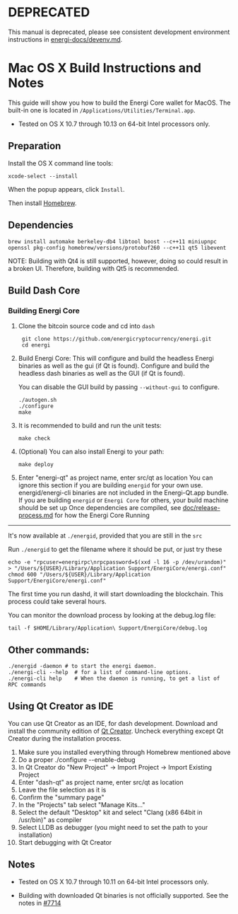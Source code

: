 DEPRECATED
==========

This manual is deprecated, please see consistent development environment
instructions in [energi-docs/devenv.md](../energi-docs/devenv.md).

Mac OS X Build Instructions and Notes
====================================
This guide will show you how to build the Energi Core wallet for MacOS.
The built-in one is located in `/Applications/Utilities/Terminal.app`.
* Tested on OS X 10.7 through 10.13 on 64-bit Intel processors only.

Preparation
-----------
Install the OS X command line tools:

`xcode-select --install`

When the popup appears, click `Install`.

Then install [Homebrew](http://brew.sh).

Dependencies
----------------------

    brew install automake berkeley-db4 libtool boost --c++11 miniupnpc openssl pkg-config homebrew/versions/protobuf260 --c++11 qt5 libevent

NOTE: Building with Qt4 is still supported, however, doing so could result in a broken UI. Therefore, building with Qt5 is recommended.

Build Dash Core
------------------------
### Building Energi Core

1. Clone the bitcoin source code and cd into `dash`

        git clone https://github.com/energicryptocurrency/energi.git
        cd energi

2.  Build Energi Core:
    This will configure and build the headless Energi binaries as well as the gui (if Qt is found).
    Configure and build the headless dash binaries as well as the GUI (if Qt is found).

    You can disable the GUI build by passing `--without-gui` to configure.

        ./autogen.sh
        ./configure
        make

3.  It is recommended to build and run the unit tests:

        make check

4.  (Optional) You can also install Energi to your path:

        make deploy

4. Enter "energi-qt" as project name, enter src/qt as location
You can ignore this section if you are building `energid` for your own use.
energid/energi-cli binaries are not included in the Energi-Qt.app bundle.
If you are building `energid` or `Energi Core` for others, your build machine should be set up
Once dependencies are compiled, see [doc/release-process.md](release-process.md) for how the Energi Core
Running
-------

It's now available at `./energid`, provided that you are still in the `src`

Run `./energid` to get the filename where it should be put, or just try these

    echo -e "rpcuser=energirpc\nrpcpassword=$(xxd -l 16 -p /dev/urandom)" > "/Users/${USER}/Library/Application Support/EnergiCore/energi.conf"
    chmod 600 "/Users/${USER}/Library/Application Support/EnergiCore/energi.conf"

The first time you run dashd, it will start downloading the blockchain. This process could take several hours.

You can monitor the download process by looking at the debug.log file:

    tail -f $HOME/Library/Application\ Support/EnergiCore/debug.log

Other commands:
-------

    ./energid -daemon # to start the energi daemon.
    ./energi-cli --help  # for a list of command-line options.
    ./energi-cli help    # When the daemon is running, to get a list of RPC commands

Using Qt Creator as IDE
------------------------
You can use Qt Creator as an IDE, for dash development.
Download and install the community edition of [Qt Creator](https://www.qt.io/download/).
Uncheck everything except Qt Creator during the installation process.

1. Make sure you installed everything through Homebrew mentioned above
2. Do a proper ./configure --enable-debug
3. In Qt Creator do "New Project" -> Import Project -> Import Existing Project
4. Enter "dash-qt" as project name, enter src/qt as location
5. Leave the file selection as it is
6. Confirm the "summary page"
7. In the "Projects" tab select "Manage Kits..."
8. Select the default "Desktop" kit and select "Clang (x86 64bit in /usr/bin)" as compiler
9. Select LLDB as debugger (you might need to set the path to your installation)
10. Start debugging with Qt Creator

Notes
-----

* Tested on OS X 10.7 through 10.11 on 64-bit Intel processors only.

* Building with downloaded Qt binaries is not officially supported. See the notes in [#7714](https://github.com/bitcoin/bitcoin/issues/7714)
